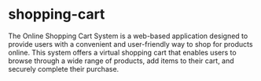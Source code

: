 # shopping-cart
The Online Shopping Cart System is a web-based application designed to provide users with a convenient and user-friendly way to shop for products online. This system offers a virtual shopping cart that enables users to browse through a wide range of products, add items to their cart, and securely complete their purchase.
